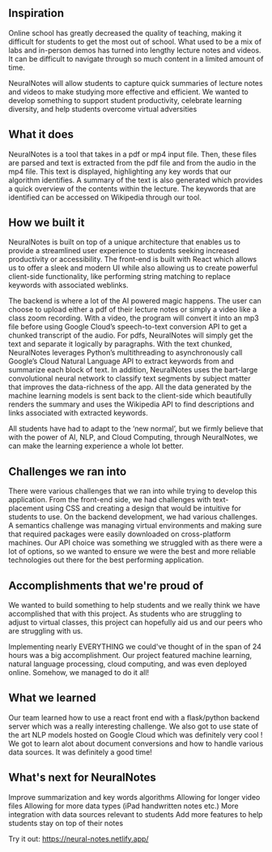 ## Inspiration
Online school has greatly decreased the quality of teaching, making it difficult for students to get the most out of school. What used to be a mix of labs and in-person demos has turned into lengthy lecture notes and videos. It can be difficult to navigate through so much content in a limited amount of time.

NeuralNotes will allow students to capture quick summaries of lecture notes and videos to make studying more effective and efficient. We wanted to develop something to support student productivity, celebrate learning diversity, and help students overcome virtual adversities

## What it does
NeuralNotes is a tool that takes in a pdf or mp4 input file. Then, these files are parsed and text is extracted from the pdf file and from the audio in the mp4 file. This text is displayed, highlighting any key words that our algorithm identifies. A summary of the text is also generated which provides a quick overview of the contents within the lecture. The keywords that are identified can be accessed on Wikipedia through our tool. 

## How we built it
NeuralNotes is built on top of a unique architecture that enables us to provide a streamlined user experience to students seeking increased productivity or accessibility. The front-end is built with React which allows us to offer a sleek and modern UI while also allowing us to create powerful client-side functionality, like performing string matching to replace keywords with associated weblinks. 

The backend is where a lot of the AI powered magic happens. The user can choose to upload either a pdf of their lecture notes or simply a video like a class zoom recording. With a video, the program will convert it into an mp3 file before using Google Cloud’s speech-to-text conversion API to get a chunked transcript of the audio. For pdfs, NeuralNotes will simply get the text and separate it logically by paragraphs. With the text chunked, NeuralNotes leverages Python’s multithreading to asynchronously call Google’s Cloud Natural Language API to extract keywords from and summarize each block of text. In addition, NeuralNotes uses the bart-large convolutional neural network to classify text segments by subject matter that improves the data-richness of the app. All the data generated by the machine learning models is sent back to the client-side which beautifully renders the summary and uses the Wikipedia API to find descriptions and links associated with extracted keywords.

All students have had to adapt to the ‘new normal’, but we firmly believe that with the power of AI, NLP, and Cloud Computing, through NeuralNotes, we can make the learning experience a whole lot better.

## Challenges we ran into
There were various challenges that we ran into while trying to develop this application. From the front-end side, we had challenges with text-placement using CSS and creating a design that would be intuitive for students to use. On the backend development, we had various challenges. A semantics challenge was managing virtual environments and making sure that required packages were easily downloaded on cross-platform machines. Our API choice was something we struggled with as there were a lot of options, so we wanted to ensure we were the best and more reliable technologies out there for the best performing application. 


## Accomplishments that we're proud of
We wanted to build something to help students and we really think we have accomplished that with this project. As students who are struggling to adjust to virtual classes, this project can hopefully aid us and our peers who are struggling with us. 

Implementing nearly EVERYTHING we could've thought of in the span of 24 hours was a big accomplishment. Our project featured machine learning, natural language processing, cloud computing, and was even deployed online. Somehow, we managed to do it all!

## What we learned

Our team learned how to use a react front end with a flask/python backend server which was a really interesting challenge. We also got to use state of the art NLP models hosted on Google Cloud which was definitely very cool ! We got to learn alot about document conversions and how to handle various data sources. It was definitely a good time!

## What's next for NeuralNotes

Improve summarization and key words algorithms 
Allowing for longer video files
Allowing for more data types (iPad handwritten notes etc.)
More integration with data sources relevant to students
Add more features to help students stay on top of their notes

Try it out:
https://neural-notes.netlify.app/

